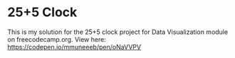 # 25+5 Clock

This is my solution for the 25+5 clock project for Data Visualization module on freecodecamp.org. View here: https://codepen.io/mmuneeeb/pen/oNaVVPV

